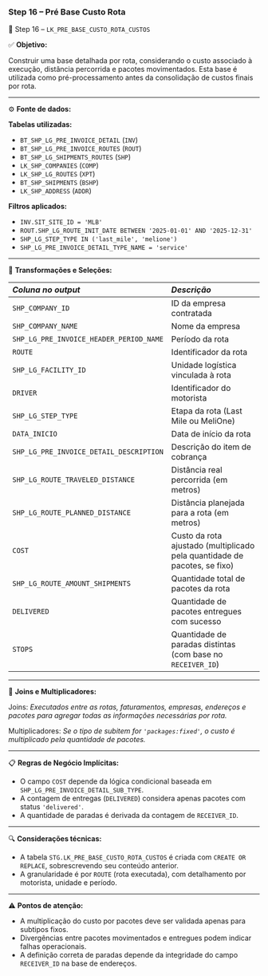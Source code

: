 ### Step 16 – Pré Base Custo Rota

🔹 Step 16 – `LK_PRE_BASE_CUSTO_ROTA_CUSTOS`

✅ **Objetivo:**

Construir uma base detalhada por rota, considerando o custo associado à execução, distância percorrida e pacotes movimentados. Esta base é utilizada como pré-processamento antes da consolidação de custos finais por rota.

---

⚙️ **Fonte de dados:**

**Tabelas utilizadas:**
- `BT_SHP_LG_PRE_INVOICE_DETAIL` (`INV`)
- `BT_SHP_LG_PRE_INVOICE_ROUTES` (`ROUT`)
- `BT_SHP_LG_SHIPMENTS_ROUTES` (`SHP`)
- `LK_SHP_COMPANIES` (`COMP`)
- `LK_SHP_LG_ROUTES` (`XPT`)
- `BT_SHP_SHIPMENTS` (`BSHP`)
- `LK_SHP_ADDRESS` (`ADDR`)

**Filtros aplicados:**
- `INV.SIT_SITE_ID = 'MLB'`
- `ROUT.SHP_LG_ROUTE_INIT_DATE BETWEEN '2025-01-01' AND '2025-12-31'`
- `SHP_LG_STEP_TYPE IN ('last_mile', 'melione')`
- `SHP_LG_PRE_INVOICE_DETAIL_TYPE_NAME = 'service'`

---

📐 **Transformações e Seleções:**

| *Coluna no output*         | *Descrição*                                                                 |
| :--------------------------| :-------------------------------------------------------------------------- |
| `SHP_COMPANY_ID`           | ID da empresa contratada                                                    |
| `SHP_COMPANY_NAME`         | Nome da empresa                                                             |
| `SHP_LG_PRE_INVOICE_HEADER_PERIOD_NAME` | Período da rota                                               |
| `ROUTE`                    | Identificador da rota                                                       |
| `SHP_LG_FACILITY_ID`       | Unidade logística vinculada à rota                                          |
| `DRIVER`                   | Identificador do motorista                                                  |
| `SHP_LG_STEP_TYPE`         | Etapa da rota (Last Mile ou MeliOne)                                        |
| `DATA_INICIO`              | Data de início da rota                                                      |
| `SHP_LG_PRE_INVOICE_DETAIL_DESCRIPTION` | Descrição do item de cobrança                             |
| `SHP_LG_ROUTE_TRAVELED_DISTANCE` | Distância real percorrida (em metros)                            |
| `SHP_LG_ROUTE_PLANNED_DISTANCE` | Distância planejada para a rota (em metros)                       |
| `COST`                     | Custo da rota ajustado (multiplicado pela quantidade de pacotes, se fixo)   |
| `SHP_LG_ROUTE_AMOUNT_SHIPMENTS` | Quantidade total de pacotes da rota                              |
| `DELIVERED`                | Quantidade de pacotes entregues com sucesso                                 |
| `STOPS`                    | Quantidade de paradas distintas (com base no `RECEIVER_ID`)                 |

---

🔁 **Joins e Multiplicadores:**

Joins: *Executados entre as rotas, faturamentos, empresas, endereços e pacotes para agregar todas as informações necessárias por rota.*

Multiplicadores: *Se o tipo de subitem for `'packages:fixed'`, o custo é multiplicado pela quantidade de pacotes.*

---

📋 **Regras de Negócio Implícitas:**

- O campo `COST` depende da lógica condicional baseada em `SHP_LG_PRE_INVOICE_DETAIL_SUB_TYPE`.
- A contagem de entregas (`DELIVERED`) considera apenas pacotes com status `'delivered'`.
- A quantidade de paradas é derivada da contagem de `RECEIVER_ID`.

---

🔍 **Considerações técnicas:**

- A tabela `STG.LK_PRE_BASE_CUSTO_ROTA_CUSTOS` é criada com `CREATE OR REPLACE`, sobrescrevendo seu conteúdo anterior.
- A granularidade é por `ROUTE` (rota executada), com detalhamento por motorista, unidade e período.

---

⚠️ **Pontos de atenção:**

- A multiplicação do custo por pacotes deve ser validada apenas para subtipos fixos.
- Divergências entre pacotes movimentados e entregues podem indicar falhas operacionais.
- A definição correta de paradas depende da integridade do campo `RECEIVER_ID` na base de endereços.
